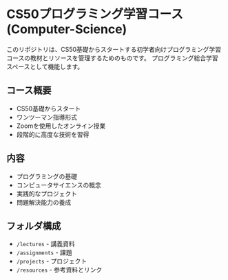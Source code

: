 # CS50プログラミング学習コース (Computer-Science)

このリポジトリは、CS50基礎からスタートする初学者向けプログラミング学習コースの教材とリソースを管理するためのものです。
プログラミング総合学習スペースとして機能します。

## コース概要

- CS50基礎からスタート
- ワンツーマン指導形式
- Zoomを使用したオンライン授業
- 段階的に高度な技術を習得

## 内容

- プログラミングの基礎
- コンピュータサイエンスの概念
- 実践的なプロジェクト
- 問題解決能力の養成

## フォルダ構成

- `/lectures` - 講義資料
- `/assignments` - 課題
- `/projects` - プロジェクト
- `/resources` - 参考資料とリンク
